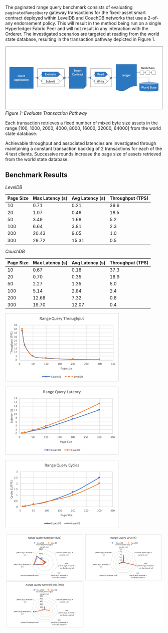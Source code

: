 The paginated range query benchmark consists of evaluating `paginatedRangeQuery` gateway transactions for the fixed-asset smart contract deployed within LevelDB and CouchDB networks that use a 2-of-any endorsement policy. This will result in the method being run on a single Hyperledger Fabric Peer and will not result in any interaction with the Orderer. The investigated scenarios are targeted at reading from the world state database, resulting in the transaction pathway depicted in Figure 1.

![evaluate contract range query pathway](../../../../../diagrams/TransactionRoute_Evaluate.png)*Figure 1: Evaluate Transaction Pathway*

Each transaction retrieves a fixed number of mixed byte size assets in the range [100, 1000, 2000, 4000, 8000, 16000, 32000, 64000] from the world state database.

Achievable throughput and associated latencies are investigated through maintaining a constant transaction backlog of 2 transactions for each of the 4 test clients. Successive rounds increase the page size of assets retrieved from the world state database.

## Benchmark Results
*LevelDB*

| Page Size | Max Latency (s) | Avg Latency (s) | Throughput (TPS) |
| --------- | --------------- | --------------- | ---------------- |
| 10 | 0.71 | 0.21 | 39.6 |
| 20 | 1.07 | 0.46 | 18.5 |
| 50 | 3.49 | 1.68 | 5.2 |
| 100 | 6.64 | 3.81 | 2.3 |
| 200 | 20.43 | 9.05 | 1.0 |
| 300 | 29.72 | 15.31 | 0.5 |


*CouchDB*

| Page Size | Max Latency (s) | Avg Latency (s) | Throughput (TPS) |
| --------- | --------------- | --------------- | ---------------- |
| 10 | 0.67 | 0.18 | 37.3 |
| 20 | 0.70 | 0.35 | 18.9 |
| 50 | 2.27 | 1.35 | 5.0 |
| 100 | 5.14 | 2.84 | 2.4 |
| 200 | 12.68 | 7.32 | 0.8 |
| 300 | 19.70 | 12.07 | 0.4 |

![paginated range query fabric tps performance](../../../../../charts/2.0.0/nodeJS/nodeSDK/rangeQuery/RangeQueryMixedTPS.png)

![paginated range query fabric latency performance](../../../../../charts/2.0.0/nodeJS/nodeSDK/rangeQuery/RangeQueryMixedLatency.png)

![paginated range query fabric cycles performance](../../../../../charts/2.0.0/nodeJS/nodeSDK/rangeQuery/RangeQueryMixedCycles.png)

![paginated range query resource utilization](../../../../../charts/2.0.0/nodeJS/nodeSDK/rangeQuery/RangeQueryMixedRadar.png)